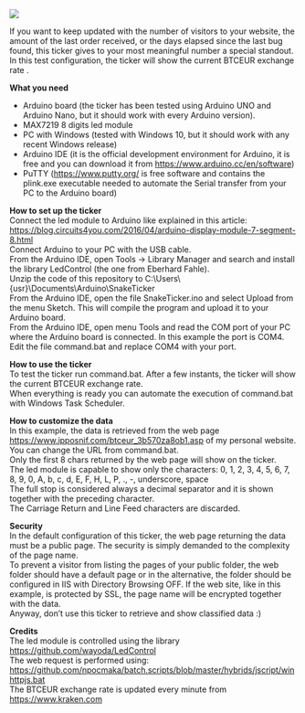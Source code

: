 ![](https://www.ipposnif.com/img/github/snaketicker.gif)  

If you want to keep updated with the number of visitors to your website, the amount of the last order received, or the days elapsed since the last bug found, this ticker gives to your most meaningful number a special standout.  
In this test configuration, the ticker will show the current BTCEUR exchange rate .  

**What you need** 
* Arduino board (the ticker has been tested using Arduino UNO and Arduino Nano, but it should work with every Arduino version).
* MAX7219 8 digits led module
* PC with Windows (tested with Windows 10, but it should work with any recent Windows release)
* Arduino IDE (it is the official development environment for Arduino, it is free and you can download it from https://www.arduino.cc/en/software)
* PuTTY (https://www.putty.org/ is free software and contains the plink.exe executable needed to automate the Serial transfer from your PC to the Arduino board)


**How to set up the ticker**  
Connect the led module to Arduino like explained in this article: https://blog.circuits4you.com/2016/04/arduino-display-module-7-segment-8.html  
Connect Arduino to your PC with the USB cable.  
From the Arduino IDE, open Tools -> Library Manager and search and install the library LedControl (the one from Eberhard Fahle).  
Unzip the code of this repository to C:\Users\\{usr}\Documents\Arduino\SnakeTicker  
From the Arduino IDE, open the file SnakeTicker.ino and select Upload from the menu Sketch. This will compile the program and upload it to your Arduino board.  
From the Arduino IDE, open menu Tools and read the COM port of your PC where the Arduino board is connected. In this example the port is COM4.  
Edit the file command.bat and replace COM4 with your port.  

**How to use the ticker**  
To test the ticker run command.bat. After a few instants, the ticker will show the current BTCEUR exchange rate.  
When everything is ready you can automate the execution of command.bat with Windows Task Scheduler.  

**How to customize the data**  
In this example, the data is retrieved from the web page https://www.ipposnif.com/btceur_3b570za8ob1.asp of my personal website.  
You can change the URL from command.bat.  
Only the first 8 chars returned by the web page will show on the ticker.  
The led module is capable to show only the characters: 0, 1, 2, 3, 4, 5, 6, 7, 8, 9, 0, A, b, c, d, E, F, H, L, P, ., -, underscore, space  
The full stop is considered always a decimal separator and it is shown together with the preceding character.  
The Carriage Return and Line Feed characters are discarded.  

**Security**  
In the default configuration of this ticker, the web page returning the data must be a public page. The security is simply demanded to the complexity of the page name.   
To prevent a visitor from listing the pages of your public folder, the web folder should have a default page or in the alternative, the folder should be configured in IIS with Directory Browsing OFF. If the web site, like in this example, is protected by SSL, the page name will be encrypted together with the data.  
Anyway, don’t use this ticker to retrieve and show classified data :)

**Credits**  
The led module is controlled using the library https://github.com/wayoda/LedControl  
The web request is performed using: https://github.com/npocmaka/batch.scripts/blob/master/hybrids/jscript/winhttpjs.bat  
The BTCEUR exchange rate is updated every minute from https://www.kraken.com  

